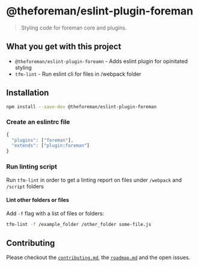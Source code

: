 # @theforeman/eslint-plugin-foreman

> Styling code for foreman core and plugins.

## What you get with this project

- `@theforeman/eslint-plugin-foreamn` - Adds eslint plugin for opinitated styling
- `tfm-lint` - Run eslint cli for files in /webpack folder

## Installation

```sh
npm install --save-dev @theforeman/eslint-plugin-foreman
```

### Create an eslintrc file

```js
{
  "plugins": ["foreman"],
  "extends": ["plugin:foreman"]
}
```

### Run linting script

Run `tfm-lint` in order to get a linting report on files under `/webpack` and `/script` folders

#### Lint other folders or files

Add `-f` flag with a list of files or folders:

```sh
tfm-lint -f /example_folder /other_folder some-file.js
```


## Contributing

Please checkout the [`contributing.md`](../../contributing.md), the [`roadmap.md`](../../roadmap.md) and the open issues.
